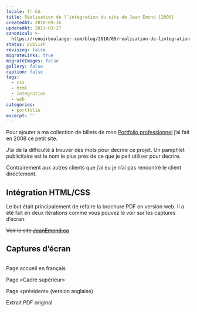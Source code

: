 ```yaml
---
locale: fr-CA
title: Réalisation de l’intégration du site de Jean Émond [2008]
createdAt: 2010-09-16
updatedAt: 2013-03-27
canonical: >-
  https://renoirboulanger.com/blog/2010/09/realisation-de-lintegration-du-site-de-jean-emond-2008/
status: publish
revising: false
migrateLinks: true
migrateImages: false
gallery: false
caption: false
tags:
  - css
  - html
  - integration
  - web
categories:
  - portfolio
excerpt: ''
---
```

<!--
migrateLinks:
  external: 1
  waybackMachine:
  - jeanemond.ca
-->

Pour ajouter a ma collection de billets de mon
<a href="/blog/category/portfolio">Portfolio professionnel</a> j’ai fait en
2008 ce petit site.

J’ai de la difficulté à trouver des mots pour decrire ce projet. Un pamphlet
publicitaire est le nom le plus près de ce que je peit utiliser pour decrire.

Contrairement aux autres clients que j’ai eu je n’ai pas rencontré le client
directement.

## Intégration HTML/CSS

Le but était principalement de refaire la brochure PDF en version web. Il a été
fait en deux itérations comme vous pouvez le voir sur les captures d’écran.

<!--#TODO-inline-edit-->
~~Voir le site
[JeanEmond.ca](https://web.archive.org/web/20091004032522/http://www.jeanemond.ca:80/francais.html)~~

## Captures d’écran

<div style="overflow:hidden;clear:both;" class="thumbnails gallery flex flex-row flex-wrap">

<app-image class="w-1/3" src="~/assets/content/blog/2010/08/screenshot_jemond1.png" data-smaller-src="~/assets/content/blog/2010/08/screenshot_jemond1-150x150.png" alt="" figcaption=" ">

Page accueil en français

</app-image>
<app-image class="w-1/3" src="~/assets/content/blog/2010/08/screenshot_jemond2.png" data-smaller-src="~/assets/content/blog/2010/08/screenshot_jemond2-150x150.png" alt="" figcaption=" ">

Page «Cadre supérieur»

</app-image>
<app-image class="w-1/3" src="~/assets/content/blog/2010/08/screenshot_jemond3.png" data-smaller-src="~/assets/content/blog/2010/08/screenshot_jemond3-150x150.png" alt="" figcaption=" ">

Page «président» (version anglaise)

</app-image>
<app-image class="w-1/3" src="~/assets/content/blog/2010/08/Extrait-PDF-original.png" data-smaller-src="~/assets/content/blog/2010/08/Extrait-PDF-original-150x150.png" alt="" figcaption=" ">

Extrait PDF original

</app-image>
</div>
